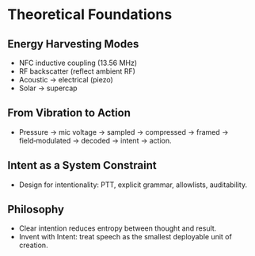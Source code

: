 # Theoretical Foundations

## Energy Harvesting Modes
- NFC inductive coupling (13.56 MHz)
- RF backscatter (reflect ambient RF)
- Acoustic → electrical (piezo)
- Solar → supercap

## From Vibration to Action
- Pressure → mic voltage → sampled → compressed → framed → field‑modulated → decoded → intent → action.

## Intent as a System Constraint
- Design for intentionality: PTT, explicit grammar, allowlists, auditability.

## Philosophy
- Clear intention reduces entropy between thought and result.
- Invent with Intent: treat speech as the smallest deployable unit of creation.

